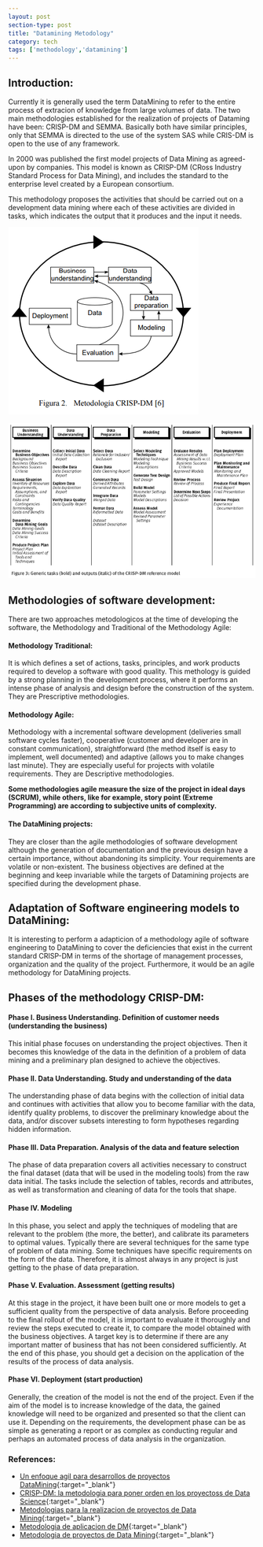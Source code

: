 ```yaml
---
layout: post
section-type: post
title: "Datamining Metodology"
category: tech
tags: ['methodology','datamining']
---
```


## Introduction:

Currently it is generally used the term DataMining to refer to the entire process of extracion of knowledge from large volumes of data. The two main methodologies established for the realization of projects of Dataming have been: CRISP-DM and SEMMA. Basically both have similar principles, only that SEMMA is directed to the use of the system SAS while CRIS-DM is open to the use of any framework.

In 2000 was published the first model projects of Data Mining as agreed-upon by companies. This model is known as CRISP-DM (CRoss Industry Standard Process for Data Mining), and includes the standard to the enterprise level created by a European consortium.

This methodology proposes the activities that should be carried out on a development data mining where each of these activities are divided in tasks, which indicates the output that it produces and the input it needs.


![image](/img/included/methodology_datamining1.jpg "Datamining Project Flow")

![image](/img/included/methodology_datamining2.jpg "Datamining Project Phases")


## Methodologies of software development:

There are two approaches metodologicos at the time of developing the software, the Methodology and Traditional of the Methodology Agile:

#### Methodology Traditional:

It is which defines a set of actions, tasks, principles, and work products required to develop a software with good quality. This methology is guided by a strong planning in the development process, where it performs an intense phase of analysis and design before the construction of the system. They are Prescriptive methodologies.

#### Methodology Agile:

Methodology with a incremental software development (deliveries small software cycles faster), cooperative (customer and developer are in constant communication), straightforward (the method itself is easy to implement, well documented) and adaptive (allows you to make changes last minute). They are especially useful for projects with volatile requirements. They are Descriptive methodologies.

**Some methodologies agile measure the size of the project in ideal days (SCRUM), while others, like for example, story point (Extreme Programming) are according to subjective units of  complexity.**

#### The DataMining projects:

They are closer than the agile methodologies of software development although the generation of documentation and the previous design have a certain importance, without abandoning its simplicity. Your requirements are volatile or non-existent. The business objectives are defined at the beginning and keep invariable while the targets of Datamining projects are specified during the development phase.


## Adaptation of Software engineering models to DataMining:

It is interesting to perform a adapticion of a methodology agile of software engineering to DataMining to cover the deficiencies that exist in the current standard CRISP-DM in terms of the shortage of management processes, organization and the quality of the project. Furthermore, it would be an agile methodology for DataMining projects.


## Phases of the methodology CRISP-DM:

#### Phase I. Business Understanding. Definition of customer needs (understanding the business)

This initial phase focuses on understanding the project objectives. Then it becomes this knowledge of the data in the definition of a problem of data mining and a preliminary plan designed to achieve the objectives.

#### Phase II. Data Understanding. Study and understanding of the data

The understanding phase of data begins with the collection of initial data and continues with activities that allow you to become familiar with the data, identify quality problems, to discover the preliminary knowledge about the data, and/or discover subsets interesting to form hypotheses regarding hidden information.

#### Phase III. Data Preparation. Analysis of the data and feature selection

The phase of data preparation covers all activities necessary to construct the final dataset (data that will be used in the modeling tools) from the raw data initial. The tasks include the selection of tables, records and attributes, as well as transformation and cleaning of data for the tools that shape.

#### Phase IV. Modeling

In this phase, you select and apply the techniques of modeling that are relevant to the problem (the more, the better), and calibrate its parameters to optimal values. Typically there are several techniques for the same type of problem of data mining. Some techniques have specific requirements on the form of the data. Therefore, it is almost always in any project is just getting to the phase of data preparation.

#### Phase V. Evaluation. Assessment (getting results)

At this stage in the project, it have been built one or more models to get a sufficient quality from the perspective of data analysis.
Before proceeding to the final rollout of the model, it is important to evaluate it thoroughly and review the steps executed to create it, to compare the model obtained with the business objectives. A target key is to determine if there are any important matter of business that has not been considered sufficiently. At the end of this phase, you should get a decision on the application of the results of the process of data analysis.

#### Phase VI. Deployment (start production)

Generally, the creation of the model is not the end of the project. Even if the aim of the model is to increase knowledge of the data, the gained knowledge will need to be organized and presented so that the client can use it. Depending on the requirements, the development phase can be as simple as generating a report or as complex as conducting regular and perhaps an automated process of data analysis in the organization.



### References:
- [Un enfoque agil para desarrollos de proyectos DataMining](https://www.researchgate.net/profile/Gonzalo_Mariscal/publication/233425653_AgileDataMining/links/0912f50a9134958879000000.pdf){:target="_blank"}  
- [CRISP-DM: la metodologia para poner orden en los proyectoss de Data Science](https://data.sngular.team/es/art/25/crisp-dm-la-metodologia-para-poner-orden-en-los-proyectos-de-data-science){:target="_blank"} 
- [Metodologias para la realizacion de proyectos de Data Mining](http://www.aeipro.com/files/congresos/2003pamplona/ciip03_0257_0265.2134.pdf){:target="_blank"} 
- [Metodologia de aplicacion de DM](https://www.academia.edu/6665732/CAPITULO_IV_METODOLOGIA_DE_APLICACI%C3%93N_DEL_DATA_MINING_DM){:target="_blank"} 
- [Metodologia de proyectos de Data Mining](https://jpgarcia.cl/2008/07/25/metodologia-para-proyectos-de-mineria-de-datos/){:target="_blank"}
